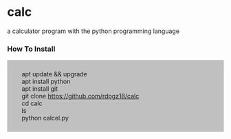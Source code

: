 # calc
a calculator program with the python programming language

<h3>How To Install</h3>
<div style="background:silver;padding:10px;">
<ul style="list-style:none;">
  <li>apt update && upgrade</li>
  <li>apt install python</li>
  <li>apt install git</li>
  <li>git clone <a href="https://github.com/rdpgz18/calc">https://github.com/rdpgz18/calc</a> </li>
  <li>cd calc</li>
  <li>ls</li>
  <li>python calcel.py</li>
</ul>
</div>
